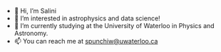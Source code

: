 - 👋 Hi, I’m Salini
- 👀 I’m interested in astrophysics and data science!
- 🌱 I’m currently studying at the University of Waterloo in Physics and Astronomy.
- 📫 You can reach me at spunchiw@uwaterloo.ca

<!---
SaliniAP/SaliniAP is a ✨ special ✨ repository because its `README.md` (this file) appears on your GitHub profile.
You can click the Preview link to take a look at your changes.
--->
